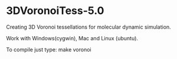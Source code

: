 # 3DVoronoiTess-5.0
Creating 3D Voronoi tessellations for molecular dynamic simulation.

Work with Windows(cygwin), Mac and Linux (ubuntu).

To compile just type:
  make voronoi
